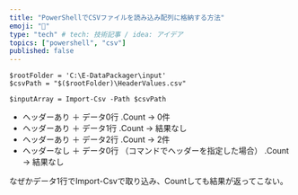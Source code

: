```yaml
---
title: "PowerShellでCSVファイルを読み込み配列に格納する方法"
emoji: "🎉"
type: "tech" # tech: 技術記事 / idea: アイデア
topics: ["powershell", "csv"]
published: false
---
```


```powershell:
$rootFolder = 'C:\E-DataPackager\input'
$csvPath = "$($rootFolder)\HeaderValues.csv"

$inputArray = Import-Csv -Path $csvPath
```

- ヘッダーあり ＋ データ0行
    .Count → 0件
- ヘッダーあり ＋ データ1行
    .Count → 結果なし
- ヘッダーあり ＋ データ2行
    .Count → 2件
- ヘッダーなし ＋ データ0行 （コマンドでヘッダーを指定した場合）
    .Count → 結果なし

なぜかデータ1行でImport-Csvで取り込み、Countしても結果が返ってこない。
